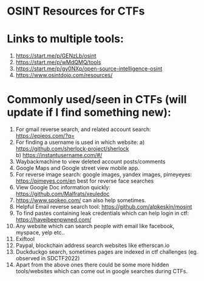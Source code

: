 # OSINT Resources for CTFs
# Links to multiple tools:
1. https://start.me/p/GENzLb/osint
2. https://start.me/p/wMdQMQ/tools 
3. https://start.me/p/gy0NXp/open-source-intelligence-osint 
4. https://www.osintdojo.com/resources/


# Commonly used/seen in CTFs (will update if I find something new):

1. For gmail reverse search, and related account search: https://epieos.com/?q=  
2. For finding a username is used in which website: a) https://github.com/sherlock-project/sherlock \
b) https://instantusername.com/#/  
3. Waybackmachine to view deleted account posts/comments 
4. Google Maps and Google street view mobile app. 
5. For reverse image search: google images, yandex images, pimeyeyes: https://pimeyes.com/en best for reverse face searches 
6. View Google Doc information quickly: https://github.com/Malfrats/xeuledoc 
7. https://www.spokeo.com/ can also help sometimes. 
8. Helpful Email reverse search tool: https://github.com/alpkeskin/mosint  
9. To find pastes containing leak credentials which can help login in ctf: https://haveibeenpwned.com/  
10. Any website which can search people with email like facebook, myspace, yelp etc.. 
11. Exiftool
12. Paypal, blockchain address search websites like etherscan.io
13. Duckduckgo search, sometimes pages are indexed in ctf challenges  (eg. observed in SDCTF2022)
14. Apart from the above ones there could be some more hidden tools/websites which can come out in google searches during CTFs.
